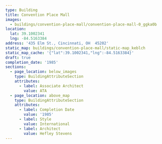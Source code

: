```yaml
---
type: Building
title: Convention Place Mall
images:
  - buildings/convention-place-mall/convention-place-mall-0_ggka0b
location:
  lat: 39.1002341
  lng: -84.5163384
address: '435 Elm St., Cincinnati, OH  45202'
static_map: buildings/convention-place-mall/static-map_keblch
static_map_cache: '{"lat":39.1002341,"lng":-84.5163384}'
draft: true
completion_date: '1985'
sections:
  - page_location: below_images
    type: BuildingAttributeSection
    attributes:
      - label: Associate Architect
        value: ATA
  - page_location: above_map
    type: BuildingAttributeSection
    attributes:
      - label: Completion Date
        value: '1985'
      - label: Style
        value: International
      - label: Architect
        value: Hefley Stevens
---
```

